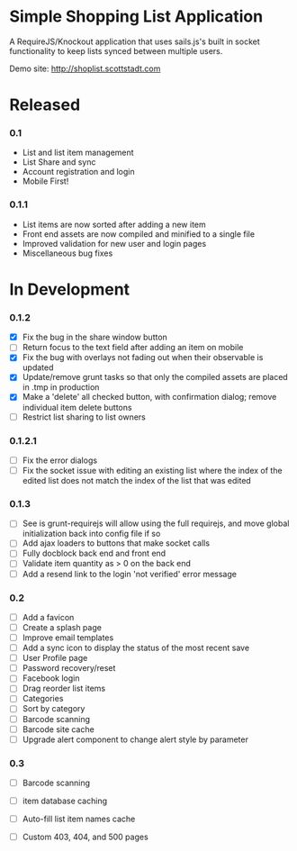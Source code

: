 Simple Shopping List Application
================================

A RequireJS/Knockout application that uses sails.js's built in socket functionality to keep lists synced between multiple users.

Demo site: http://shoplist.scottstadt.com

# Released

### 0.1

 - List and list item management
 - List Share and sync
 - Account registration and login
 - Mobile First!

### 0.1.1

 - List items are now sorted after adding a new item
 - Front end assets are now compiled and minified to a single file
 - Improved validation for new user and login pages
 - Miscellaneous bug fixes

# In Development

### 0.1.2

 - [x] Fix the bug in the share window button
 - [ ] Return focus to the text field after adding an item on mobile
 - [x] Fix the bug with overlays not fading out when their observable is updated
 - [x] Update/remove grunt tasks so that only the compiled assets are placed in .tmp in production
 - [x] Make a 'delete' all checked button, with confirmation dialog; remove individual item delete buttons
 - [ ] Restrict list sharing to list owners

### 0.1.2.1

 - [ ] Fix the error dialogs
 - [ ] Fix the socket issue with editing an existing list where the index of the edited list does not match the index of the list that was edited

### 0.1.3

 - [ ] See is grunt-requirejs will allow using the full requirejs, and move global initialization back into config file if so
 - [ ] Add ajax loaders to buttons that make socket calls
 - [ ] Fully docblock back end and front end
 - [ ] Validate item quantity as > 0 on the back end
 - [ ] Add a resend link to the login 'not verified' error message

### 0.2

 - [ ] Add a favicon
 - [ ] Create a splash page
 - [ ] Improve email templates
 - [ ] Add a sync icon to display the status of the most recent save
 - [ ] User Profile page
 - [ ] Password recovery/reset
 - [ ] Facebook login
 - [ ] Drag reorder list items
 - [ ] Categories
 - [ ] Sort by category
 - [ ] Barcode scanning
 - [ ] Barcode site cache
 - [ ] Upgrade alert component to change alert style by parameter

### 0.3

 - [ ] Barcode scanning
 - [ ] item database caching
 - [ ] Auto-fill list item names cache
 - [ ] Custom 403, 404, and 500 pages


